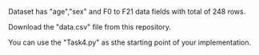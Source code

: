 Dataset has "age","sex" and F0 to F21 data fields with total of 248 rows.

Download the "data.csv" file from this repository. 

You can use the "Task4.py" as sthe starting point of your implementation. 
